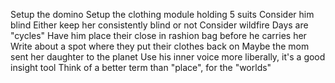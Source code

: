 Setup the domino
Setup the clothing module holding 5 suits
Consider him blind
Either keep her consistently blind or not
Consider wildfire
Days are "cycles"
Have him place their close in rashion bag before he carries her
Write about a spot where they put their clothes back on
Maybe the mom sent her daughter to the planet
Use his inner voice more liberally, it's a good insight tool
Think of a better term than "place", for the "worlds"
